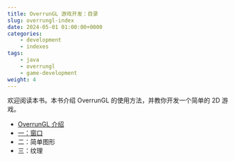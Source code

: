 ```yaml
---
title: OverrunGL 游戏开发：目录
slug: overrungl-index
date: 2024-05-01 01:00:00+0000
categories:
    - development
    - indexes
tags:
    - java
    - overrungl
    - game-development
weight: 4
---
```


欢迎阅读本书。本书介绍 OverrunGL 的使用方法，并教你开发一个简单的 2D 游戏。

- [OverrunGL 介绍](../overrungl-0)
- [一：窗口](../overrungl-1)
- 二：简单图形
- 三：纹理
